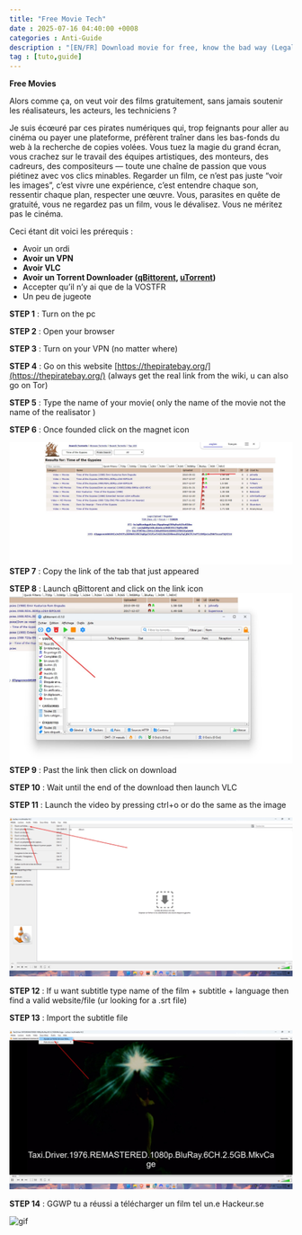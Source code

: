 ```yaml
---
title: "Free Movie Tech"
date : 2025-07-16 04:40:00 +0008
categories : Anti-Guide
description : "[EN/FR] Download movie for free, know the bad way (Legal prupose)"
tag : [tuto,guide]
---
```


**Free Movies**

Alors comme ça, on veut voir des films gratuitement, sans jamais soutenir les réalisateurs, les acteurs, les techniciens ?

Je suis écœuré par ces pirates numériques qui, trop feignants pour aller au cinéma ou payer une plateforme, préfèrent traîner dans les bas-fonds du web à la recherche de copies volées. Vous tuez la magie du grand écran, vous crachez sur le travail des équipes artistiques, des monteurs, des cadreurs, des compositeurs — toute une chaîne de passion que vous piétinez avec vos clics minables. Regarder un film, ce n’est pas juste “voir les images”, c’est vivre une expérience, c’est entendre chaque son, ressentir chaque plan, respecter une œuvre. Vous, parasites en quête de gratuité, vous ne regardez pas un film, vous le dévalisez. Vous ne méritez pas le cinéma.

Ceci étant dit voici les prérequis : 

- Avoir un ordi   
- **Avoir un VPN**  
- **Avoir VLC**
- **Avoir un Torrent Downloader ([qBittorent](https://www.qbittorrent.org/download), [uTorrent](https://www.utorrent.com/desktop/compare/))**  
- Accepter qu’il n’y ai que de la VOSTFR  
- Un peu de jugeote

  
**STEP 1** : Turn on the pc   

**STEP 2** : Open your browser  

**STEP 3** : Turn on your VPN (no matter where)

**STEP 4** : Go on this website [https://thepiratebay.org/](https://thepiratebay.org/) (always get the real link from the wiki, u can also go on Tor) 

**STEP 5** : Type the name of your movie( only the name of the movie not the name of the realisator ) 

**STEP 6** : Once founded click on the magnet icon

![image](/assets/img/post/magnet.png)
**STEP 7** : Copy the link of the tab that just appeared

**STEP 8** : Launch qBittorent and click on the link icon
![image](/assets/img/post/qbit.png)
**STEP 9** : Past the link then click on download

**STEP 10** : Wait until the end of the download then launch VLC 

**STEP 11** : Launch the video by pressing ctrl+o or do the same as the image

![image](/assets/img/post/openvids.png)

**STEP 12** : If u want subtitle type name of the film + subtitle + language then find a valid website/file (ur looking for a .srt file)

**STEP 13** : Import the subtitle file 

![image](/assets/img/post/st.png)

**STEP 14** : GGWP tu a réussi a télécharger un film tel un.e Hackeur.se

![gif](https://tenor.com/fr/view/cat-cat-dance-gif-9479858744498632218.gif)
